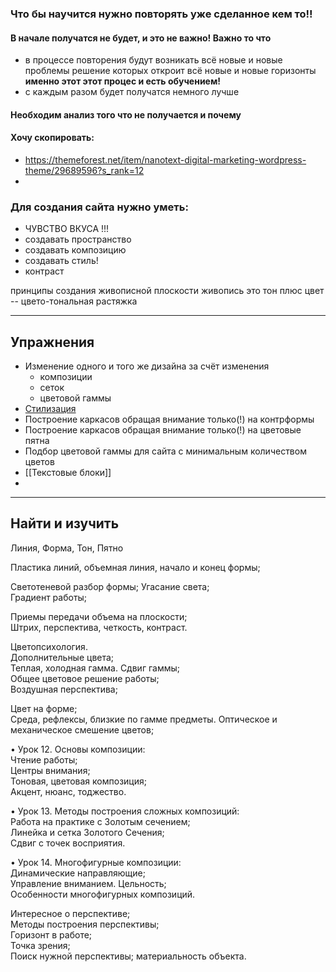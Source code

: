 
### Что бы научится нужно повторять уже сделанное кем то!!

#### В начале получатся не будет, и это не важно! Важно то что
- в процессе повторения будут возникать всё новые и новые проблемы решение которых откроит всё новые и новые горизонты  **именно этот этот процес и есть обучением!**
- с каждым разом будет получатся немного лучше
#### Необходим анализ того что не получается и почему

#### Хочу скопировать:
- https://themeforest.net/item/nanotext-digital-marketing-wordpress-theme/29689596?s_rank=12
- 

### Для создания сайта нужно уметь:
- ЧУВСТВО ВКУСА !!!
- создавать пространство 
- создавать композицию 
- создавать стиль!
- контраст 


принципы создания живописной плоскости
живопись это тон плюс цвет -- цвето-тональная растяжка 

---
Упражнения
---
- Изменение одного и того же дизайна за счёт изменения 
	- композиции
	- сеток
	- цветовой гаммы
- [Стилизация](https://youtu.be/deRYiHJooik?si=piOne4jJbGo73-OM)
- Построение каркасов обращая внимание только(!) на контрформы
- Построение каркасов обращая внимание только(!) на цветовые пятна
- Подбор цветовой гаммы для сайта  с минимальным количеством цветов 
- [[Текстовые блоки]]
- 




---
Найти и изучить
---

Линия, Форма, Тон, Пятно 

Пластика линий, объемная линия, начало и конец формы;  

Светотеневой разбор формы; 
Угасание света;  
Градиент работы;  

Приемы передачи объема на плоскости;  
Штрих, перспектива, четкость, контраст. 

Цветопсихология.  
Дополнительные цвета;  
Теплая, холодная гамма. Сдвиг гаммы;  
Общее цветовое решение работы;  
Воздушная перспектива;  

Цвет на форме;  
Среда, рефлексы, близкие по гамме предметы. 
Оптическое и механическое смешение цветов;  

• Урок 12. Основы композиции:  
Чтение работы;  
Центры внимания;  
Тоновая, цветовая композиция;  
Акцент, нюанс, тоджество. 

• Урок 13. Методы построения сложных композиций:  
Работа на практике с Золотым сечением;  
Линейка и сетка Золотого Сечения;  
Сдвиг с точек восприятия.  

• Урок 14. Многофигурные композиции:  
Динамические направляющие;  
Управление вниманием. Цельность;  
Особенности многофигурных композиций.  

Интересное о перспективе;  
Методы построения перспективы;  
Горизонт в работе;  
Точка зрения;  
Поиск нужной перспективы; 
материальность объекта.  




